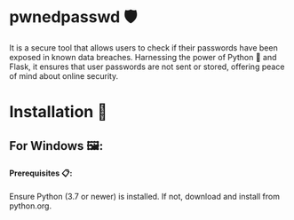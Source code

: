 # pwnedpasswd 🛡️

It is a secure tool that allows users to check if their passwords have been exposed in known data breaches. Harnessing the power of Python 🐍 and Flask, it ensures that user passwords are not sent or stored, offering peace of mind about online security.


# Installation 💽

## For Windows 🖼️:

#### Prerequisites 📋:

Ensure Python (3.7 or newer) is installed. If not, download and install from python.org.
